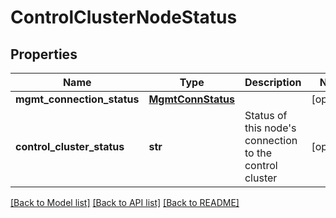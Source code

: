 # ControlClusterNodeStatus

## Properties
Name | Type | Description | Notes
------------ | ------------- | ------------- | -------------
**mgmt_connection_status** | [**MgmtConnStatus**](MgmtConnStatus.md) |  | [optional] 
**control_cluster_status** | **str** | Status of this node&#x27;s connection to the control cluster | [optional] 

[[Back to Model list]](../README.md#documentation-for-models) [[Back to API list]](../README.md#documentation-for-api-endpoints) [[Back to README]](../README.md)

